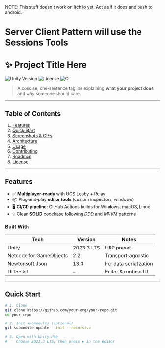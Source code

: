 NOTE: This stuff doesn't work on Itch.io yet. Act as if it does and push to android.

# Server Client Pattern will use the Sessions Tools 


# ✨ Project Title Here

![Unity Version](https://img.shields.io/badge/unity-2023.3%20LTS-blue.svg)
![License](https://img.shields.io/github/license/your‑org/your‑repo.svg)
![CI](https://github.com/your‑org/your‑repo/actions/workflows/ci.yml/badge.svg)

> A concise, one‑sentence tagline explaining **what your project does**  
> and *why* someone should care.

---

## Table of Contents <!-- omit in toc -->
1. [Features](#features)
2. [Quick Start](#quick-start)
3. [Screenshots & GIFs](#screenshots--gifs)
4. [Architecture](#architecture)
5. [Usage](#usage)
6. [Contributing](#contributing)
7. [Roadmap](#roadmap)
8. [License](#license)

---

## Features
- ✅ **Multiplayer‑ready** with UGS Lobby + Relay  
- 📦 Plug‑and‑play **editor tools** (custom inspectors, windows)  
- 🖥️ **CI/CD pipeline**: GitHub Actions builds for Windows, macOS, Linux  
- 💡 Clean **SOLID** codebase following *DDD* and *MVVM* patterns  

### Built With
| Tech | Version | Notes |
|------|---------|-------|
| Unity | 2023.3 LTS | URP preset |
| Netcode for GameObjects | 2.2 | Transport‑agnostic |
| Newtonsoft.Json | 13.3 | For data serialization |
| UIToolkit | – | Editor & runtime UI |

---

## Quick Start

```bash
# 1. Clone
git clone https://github.com/your‑org/your‑repo.git
cd your‑repo

# 2. Init submodules (optional)
git submodule update --init --recursive

# 3. Open with Unity Hub
#    Choose 2023.3 LTS; then press ▶ in the editor

```

